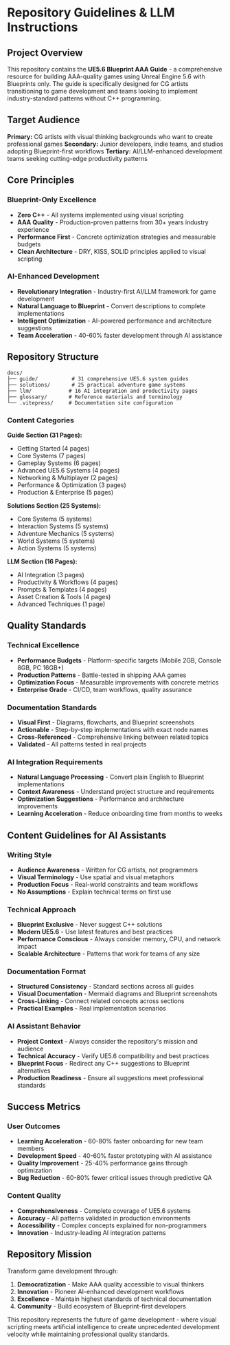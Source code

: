 # Repository Guidelines & LLM Instructions

## Project Overview

This repository contains the **UE5.6 Blueprint AAA Guide** - a comprehensive resource for building AAA-quality games using Unreal Engine 5.6 with Blueprints only. The guide is specifically designed for CG artists transitioning to game development and teams looking to implement industry-standard patterns without C++ programming.

## Target Audience

**Primary:** CG artists with visual thinking backgrounds who want to create professional games
**Secondary:** Junior developers, indie teams, and studios adopting Blueprint-first workflows
**Tertiary:** AI/LLM-enhanced development teams seeking cutting-edge productivity patterns

## Core Principles

### Blueprint-Only Excellence
- **Zero C++** - All systems implemented using visual scripting
- **AAA Quality** - Production-proven patterns from 30+ years industry experience
- **Performance First** - Concrete optimization strategies and measurable budgets
- **Clean Architecture** - DRY, KISS, SOLID principles applied to visual scripting

### AI-Enhanced Development
- **Revolutionary Integration** - Industry-first AI/LLM framework for game development
- **Natural Language to Blueprint** - Convert descriptions to complete implementations
- **Intelligent Optimization** - AI-powered performance and architecture suggestions
- **Team Acceleration** - 40-60% faster development through AI assistance

## Repository Structure

```
docs/
├── guide/           # 31 comprehensive UE5.6 system guides
├── solutions/       # 25 practical adventure game systems  
├── llm/            # 16 AI integration and productivity pages
├── glossary/       # Reference materials and terminology
└── .vitepress/     # Documentation site configuration
```

### Content Categories

**Guide Section (31 Pages):**
- Getting Started (4 pages)
- Core Systems (7 pages)  
- Gameplay Systems (6 pages)
- Advanced UE5.6 Systems (4 pages)
- Networking & Multiplayer (2 pages)
- Performance & Optimization (3 pages)
- Production & Enterprise (5 pages)

**Solutions Section (25 Systems):**
- Core Systems (5 systems)
- Interaction Systems (5 systems)
- Adventure Mechanics (5 systems)
- World Systems (5 systems)
- Action Systems (5 systems)

**LLM Section (16 Pages):**
- AI Integration (3 pages)
- Productivity & Workflows (4 pages)
- Prompts & Templates (4 pages)
- Asset Creation & Tools (4 pages)
- Advanced Techniques (1 page)

## Quality Standards

### Technical Excellence
- **Performance Budgets** - Platform-specific targets (Mobile 2GB, Console 8GB, PC 16GB+)
- **Production Patterns** - Battle-tested in shipping AAA games
- **Optimization Focus** - Measurable improvements with concrete metrics
- **Enterprise Grade** - CI/CD, team workflows, quality assurance

### Documentation Standards
- **Visual First** - Diagrams, flowcharts, and Blueprint screenshots
- **Actionable** - Step-by-step implementations with exact node names
- **Cross-Referenced** - Comprehensive linking between related topics
- **Validated** - All patterns tested in real projects

### AI Integration Requirements
- **Natural Language Processing** - Convert plain English to Blueprint implementations
- **Context Awareness** - Understand project structure and requirements
- **Optimization Suggestions** - Performance and architecture improvements
- **Learning Acceleration** - Reduce onboarding time from months to weeks

## Content Guidelines for AI Assistants

### Writing Style
- **Audience Awareness** - Written for CG artists, not programmers
- **Visual Terminology** - Use spatial and visual metaphors
- **Production Focus** - Real-world constraints and team workflows
- **No Assumptions** - Explain technical terms on first use

### Technical Approach
- **Blueprint Exclusive** - Never suggest C++ solutions
- **Modern UE5.6** - Use latest features and best practices
- **Performance Conscious** - Always consider memory, CPU, and network impact
- **Scalable Architecture** - Patterns that work for teams of any size

### Documentation Format
- **Structured Consistency** - Standard sections across all guides
- **Visual Documentation** - Mermaid diagrams and Blueprint screenshots
- **Cross-Linking** - Connect related concepts across sections
- **Practical Examples** - Real implementation scenarios

### AI Assistant Behavior
- **Project Context** - Always consider the repository's mission and audience
- **Technical Accuracy** - Verify UE5.6 compatibility and best practices
- **Blueprint Focus** - Redirect any C++ suggestions to Blueprint alternatives
- **Production Readiness** - Ensure all suggestions meet professional standards

## Success Metrics

### User Outcomes
- **Learning Acceleration** - 60-80% faster onboarding for new team members
- **Development Speed** - 40-60% faster prototyping with AI assistance
- **Quality Improvement** - 25-40% performance gains through optimization
- **Bug Reduction** - 60-80% fewer critical issues through predictive QA

### Content Quality
- **Comprehensiveness** - Complete coverage of UE5.6 systems
- **Accuracy** - All patterns validated in production environments
- **Accessibility** - Complex concepts explained for non-programmers
- **Innovation** - Industry-leading AI integration patterns

## Repository Mission

Transform game development through:

1. **Democratization** - Make AAA quality accessible to visual thinkers
2. **Innovation** - Pioneer AI-enhanced development workflows
3. **Excellence** - Maintain highest standards of technical documentation
4. **Community** - Build ecosystem of Blueprint-first developers

This repository represents the future of game development - where visual scripting meets artificial intelligence to create unprecedented development velocity while maintaining professional quality standards.

